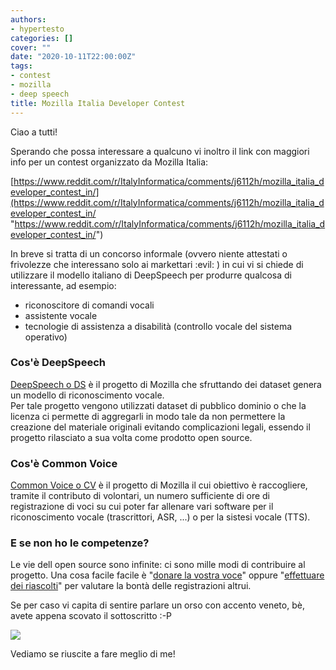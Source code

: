 ```yaml
---
authors:
- hypertesto
categories: []
cover: ""
date: "2020-10-11T22:00:00Z"
tags:
- contest
- mozilla
- deep speech
title: Mozilla Italia Developer Contest
---
```

Ciao a tutti!

Sperando che possa interessare a qualcuno vi inoltro il link con maggiori info per un contest organizzato da Mozilla Italia:

[https://www.reddit.com/r/ItalyInformatica/comments/j6112h/mozilla_italia_developer_contest_in/](https://www.reddit.com/r/ItalyInformatica/comments/j6112h/mozilla_italia_developer_contest_in/ "https://www.reddit.com/r/ItalyInformatica/comments/j6112h/mozilla_italia_developer_contest_in/")

In breve si tratta di un concorso informale (ovvero niente attestati o frivolezze che interessano solo ai markettari :evil: ) in cui vi si chiede di utilizzare il modello italiano di DeepSpeech per produrre qualcosa di interessante, ad esempio:

* riconoscitore di comandi vocali
* assistente vocale
* tecnologie di assistenza a disabilità (controllo vocale del sistema operativo)

### Cos'è DeepSpeech

[DeepSpeech o DS](https://github.com/mozilla/DeepSpeech) è il progetto di Mozilla che sfruttando dei dataset genera un modello di riconoscimento vocale.  
Per tale progetto vengono utilizzati dataset di pubblico dominio o che la licenza ci permette di aggregarli in modo tale da non permettere la creazione del materiale originali evitando complicazioni legali, essendo il progetto rilasciato a sua volta come prodotto open source.

### Cos'è Common Voice

[Common Voice o CV](https://commonvoice.mozilla.org/it) è il progetto di Mozilla il cui obiettivo è raccogliere, tramite il contributo di volontari, un numero sufficiente di ore di registrazione di voci su cui poter far allenare vari software per il riconoscimento vocale (trascrittori, ASR, ...) o per la sistesi vocale (TTS).

### E se non ho le competenze?

Le vie dell open source sono infinite: ci sono mille modi di contribuire al progetto. Una cosa facile facile è "[donare la vostra voce](https://commonvoice.mozilla.org/it/speak)" oppure "[effettuare dei riascolti](https://commonvoice.mozilla.org/it/listen)" per valutare la bontà delle registrazioni altrui.

Se per caso vi capita di sentire parlare un orso con accento veneto, bè, avete appena scovato il sottoscritto :-P

![](/images/schermata-a-2020-10-12-17-46-43.png)

Vediamo se riuscite a fare meglio di me!